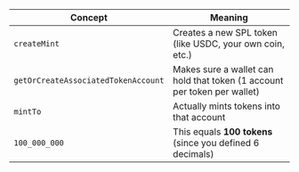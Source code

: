 | Concept                             | Meaning                                                                  |
| ----------------------------------- | ------------------------------------------------------------------------ |
| `createMint`                        | Creates a new SPL token (like USDC, your own coin, etc.)                 |
| `getOrCreateAssociatedTokenAccount` | Makes sure a wallet can hold that token (1 account per token per wallet) |
| `mintTo`                            | Actually mints tokens into that account                                  |
| `100_000_000`                       | This equals **100 tokens** (since you defined 6 decimals)                |
